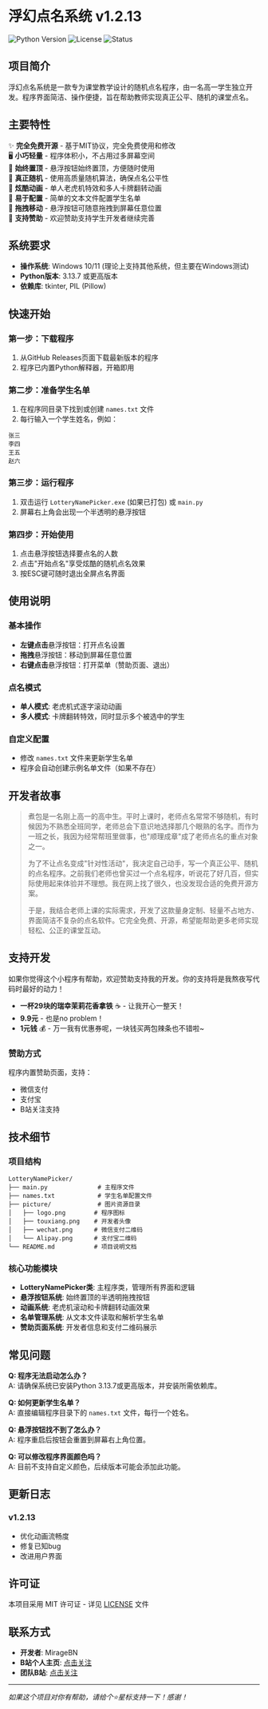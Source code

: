 # 浮幻点名系统 v1.2.13

![Python Version](https://img.shields.io/badge/Python-3.13.7-blue.svg)
![License](https://img.shields.io/badge/License-MIT-green.svg)
![Status](https://img.shields.io/badge/Status-Stable-brightgreen.svg)

## 项目简介

浮幻点名系统是一款专为课堂教学设计的随机点名程序，由一名高一学生独立开发。程序界面简洁、操作便捷，旨在帮助教师实现真正公平、随机的课堂点名。

## 主要特性

✨ **完全免费开源** - 基于MIT协议，完全免费使用和修改  
🖥️ **小巧轻量** - 程序体积小，不占用过多屏幕空间  
🎯 **始终置顶** - 悬浮按钮始终置顶，方便随时使用  
🎲 **真正随机** - 使用高质量随机算法，确保点名公平性  
🎨 **炫酷动画** - 单人老虎机特效和多人卡牌翻转动画  
📝 **易于配置** - 简单的文本文件配置学生名单  
🔄 **拖拽移动** - 悬浮按钮可随意拖拽到屏幕任意位置  
💝 **支持赞助** - 欢迎赞助支持学生开发者继续完善  

## 系统要求

- **操作系统**: Windows 10/11 (理论上支持其他系统，但主要在Windows测试)
- **Python版本**: 3.13.7 或更高版本
- **依赖库**: tkinter, PIL (Pillow)

## 快速开始

### 第一步：下载程序
1. 从GitHub Releases页面下载最新版本的程序
2. 程序已内置Python解释器，开箱即用

### 第二步：准备学生名单
1. 在程序同目录下找到或创建 `names.txt` 文件
2. 每行输入一个学生姓名，例如：
```
张三
李四
王五
赵六
```

### 第三步：运行程序
1. 双击运行 `LotteryNamePicker.exe` (如果已打包) 或 `main.py`
2. 屏幕右上角会出现一个半透明的悬浮按钮

### 第四步：开始使用
1. 点击悬浮按钮选择要点名的人数
2. 点击"开始点名"享受炫酷的随机点名效果
3. 按ESC键可随时退出全屏点名界面

## 使用说明

### 基本操作
- **左键点击**悬浮按钮：打开点名设置
- **拖拽**悬浮按钮：移动到屏幕任意位置  
- **右键点击**悬浮按钮：打开菜单（赞助页面、退出）

### 点名模式
- **单人模式**: 老虎机式逐字滚动动画
- **多人模式**: 卡牌翻转特效，同时显示多个被选中的学生

### 自定义配置
- 修改 `names.txt` 文件来更新学生名单
- 程序会自动创建示例名单文件（如果不存在）

## 开发者故事

> 煮包是一名刚上高一的高中生。平时上课时，老师点名常常不够随机，有时候因为不熟悉全班同学，老师总会下意识地选择那几个眼熟的名字。而作为一班之长，我因为经常帮班里做事，也"顺理成章"成了老师点名的重点对象之一。
>
> 为了不让点名变成"针对性活动"，我决定自己动手，写一个真正公平、随机的点名程序。之前我们老师也曾买过一个点名程序，听说花了好几百，但实际使用起来体验并不理想。我在网上找了很久，也没发现合适的免费开源方案。
>
> 于是，我结合老师上课的实际需求，开发了这款量身定制、轻量不占地方、界面简洁不复杂的点名软件。它完全免费、开源，希望能帮助更多老师实现轻松、公正的课堂互动。

## 支持开发

如果你觉得这个小程序有帮助，欢迎赞助支持我的开发。你的支持将是我熬夜写代码时最好的动力！

- **一杯29块的瑞幸茉莉花香拿铁** ☕ - 让我开心一整天！
- **9.9元** - 也是no problem！
- **1元钱** 💰 - 万一我有优惠券呢，一块钱买两包辣条也不错啦~

### 赞助方式
程序内置赞助页面，支持：
- 微信支付
- 支付宝
- B站关注支持

## 技术细节

### 项目结构
```
LotteryNamePicker/
├── main.py              # 主程序文件
├── names.txt            # 学生名单配置文件
├── picture/             # 图片资源目录
│   ├── logo.png        # 程序图标
│   ├── touxiang.png    # 开发者头像
│   ├── wechat.png      # 微信支付二维码
│   └── Alipay.png      # 支付宝二维码
└── README.md           # 项目说明文档
```

### 核心功能模块
- **LotteryNamePicker类**: 主程序类，管理所有界面和逻辑
- **悬浮按钮系统**: 始终置顶的半透明拖拽按钮
- **动画系统**: 老虎机滚动和卡牌翻转动画效果
- **名单管理系统**: 从文本文件读取和解析学生名单
- **赞助页面系统**: 开发者信息和支付二维码展示

## 常见问题

**Q: 程序无法启动怎么办？**  
A: 请确保系统已安装Python 3.13.7或更高版本，并安装所需依赖库。

**Q: 如何更新学生名单？**  
A: 直接编辑程序目录下的 `names.txt` 文件，每行一个姓名。

**Q: 悬浮按钮找不到了怎么办？**  
A: 程序重启后按钮会重置到屏幕右上角位置。

**Q: 可以修改程序界面颜色吗？**  
A: 目前不支持自定义颜色，后续版本可能会添加此功能。

## 更新日志

### v1.2.13
- 优化动画流畅度
- 修复已知bug
- 改进用户界面

## 许可证

本项目采用 MIT 许可证 - 详见 [LICENSE](LICENSE) 文件

## 联系方式

- **开发者**: MirageBN
- **B站个人主页**: [点击关注](https://space.bilibili.com/3546558473702169)
- **团队B站**: [点击关注](https://space.bilibili.com/3546938154683232)

---

*如果这个项目对你有帮助，请给个⭐星标支持一下！感谢！*
